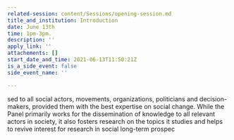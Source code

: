 ```yaml
---
related-session: content/Sessions/opening-session.md
title_and_institution: Introduction
date: June 13th
time: 1pm-3pm.
description: ''
apply_link: ''
attachements: []
start_date_and_time: 2021-06-13T11:50:21Z
is_a_side_event: false
side_event_name: ''

---
```

sed to all social actors, movements, organizations, politicians and decision-makers, provided them with the best expertise on social change. While the Panel primarily works for the dissemination of knowledge to all relevant actors in society, it also fosters research on the topics it studies and helps to revive interest for research in social long-term prospec